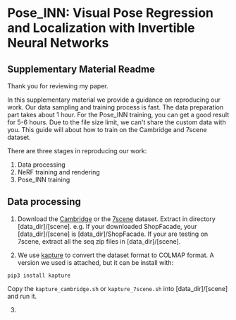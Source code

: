 # Pose_INN: Visual Pose Regression and Localization with Invertible Neural Networks
## Supplementary Material Readme

Thank you for reviewing my paper. 

In this supplementary material we provide a guidance on reproducing our work. Our data sampling and training process is fast. The data preparation part takes about 1 hour. For the Pose_INN training, you can get a good result for 5-6 hours. Due to the file size limit, we can't share the custom data with you. This guide will about how to train on the Cambridge and 7scene dataset.

There are three stages in reproducing our work: 
1. Data processing
2. NeRF training and rendering
3. Pose_INN training

## Data processing

1. Download the [Cambridge](https://www.repository.cam.ac.uk/handle/1810/251342) or the [7scene](https://www.microsoft.com/en-us/research/project/rgb-d-dataset-7-scenes/) dataset. Extract in directory [data_dir]/[scene]. e.g. If your downloaded ShopFacade, your [data_dir]/[scene] is [data_dir]/ShopFacade. If your are testing on 7scene, extract all the seq zip files in [data_dir]/[scene].

2. We use [kapture](https://github.com/naver/kapture) to convert the dataset format to COLMAP format. A version we used is attached, but it can be install with:
```
pip3 install kapture
```
Copy the `kapture_cambridge.sh` or `kapture_7scene.sh` into [data_dir]/[scene] and run it.

3.

